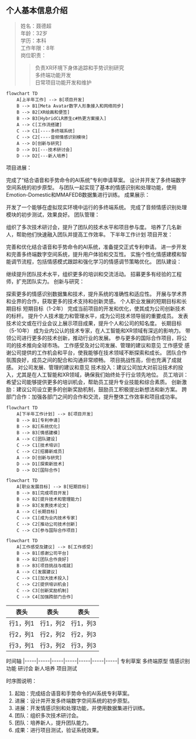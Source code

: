 

## 个人基本信息介绍

>姓名：聂德超  
>年龄：32岁  
>学历：本科  
>工作年限：8年  
>岗位职责：
>>负责XR环境下身体追踪和手势识别研究  
>>多终端功能开发  
>>日常项目功能开发和维护  

```mermaid 
flowchart TD
    A[上半年工作] --> B[项目开发]
    B --> B1[Meta Avatar数字人形象接入和网络同步]
    B --> B2[XR绘画和便签]
    B --> B3[HybridCLR原生c#热更方案接入]
    A --> C[工作流搭建]
    C --> C1[----多终端系统]
    C --> C2[----音频情感识别模块]
    A --> D[创新与研究]
    D --> D1[---技术研讨会]
    D --> D2[---新人培养]
```


项目进展：

完成了“结合语音和手势命令的AI系统”专利申请草案。
设计并开发了多终端数字空间系统的初步原型。
与团队一起实现了基本的情感识别和处理功能，使用Emotion-Domestic和MMAFEDB数据集进行训练。
成果展示：


开发了一个能够在虚拟现实环境中运行的多终端系统。
完成了音频情感识别处理模块的初步测试，效果良好。
团队管理：

组织了多次技术研讨会，提升了团队的技术水平和项目参与度。
培养了几名新人，帮助他们快速融入团队并提高工作效率。
下半年工作计划
项目开发：

完善和优化结合语音和手势命令的AI系统，准备提交正式专利申请。
进一步开发和完善多终端数字空间系统，提升用户体验和交互性。
实施个性化情感建模和智能调节流程，包括情感模式跟踪和强化学习的情感调节策略优化。
团队建设：

继续提升团队技术水平，组织更多的培训和交流活动。
招募更多有经验的工程师，扩充团队实力。
创新与研究：

探索更多的情感识别数据集和技术，提升系统的准确性和适应性。
开展与学术界和业界的合作，获取更多的技术支持和创新灵感。
个人职业发展的短期目标和长期目标
短期目标（1-2年）
完成当前项目的开发和优化，使其成为公司创新技术的标杆。
提升个人技术能力和管理水平，成为公司技术领导层的重要成员。
发表技术论文或在行业会议上展示项目成果，提升个人和公司的知名度。
长期目标（5-10年）
成为业内公认的技术专家，在人工智能和XR领域有深远的影响力。
带领公司进行更多的技术创新，推动行业的发展。
参与更多的国际合作项目，将公司的技术推向全球市场。
工作感受及对公司发展、管理的建议和意见
工作感受
感谢公司提供的工作机会和平台，使我能够在技术领域不断探索和成长。
团队合作氛围良好，成员之间的配合和沟通非常顺畅。
项目挑战性高，但也充满了成就感。
对公司发展、管理的建议和意见
技术投入：建议公司加大对前沿技术的投入，尤其是在人工智能和XR领域，确保我们始终处于行业领先地位。
员工培训：希望公司能够提供更多的培训机会，帮助员工提升专业技能和综合素质。
创新激励：建议公司设立更多的创新奖励机制，鼓励员工积极提出新想法和新方案。
跨部门合作：加强各部门之间的合作和交流，提升整体工作效率和项目成功率。


```mermaid 
flowchart TD
    A[下半年工作计划] --> B[项目开发]
    B --> B1[专利申请]
    B --> B2[系统优化]
    B --> B3[情感建模]
    A --> C[团队建设]
    C --> C1[技术培训]
    C --> C2[招募新成员]
    A --> D[创新与研究]
    D --> D1[探索新技术]
    D --> D2[国际合作]
```
```mermaid 
flowchart TD
    A[职业发展目标] --> B[短期目标]
    B --> B1[完成项目开发]
    B --> B2[提升技术和管理能力]
    B --> B3[发表技术论文]
    A --> C[长期目标]
    C --> C1[成为业内技术专家]
    C --> C2[推动公司技术创新]
    C --> C3[参与国际合作项目]
```

```mermaid 
flowchart TD
    A[工作感受及建议] --> B[工作感受]
    B --> B1[感谢公司平台]
    B --> B2[团队合作良好]
    B --> B3[项目挑战与成就]
    A --> C[发展建议]
    C --> C1[加大技术投入]
    C --> C2[提供培训机会]
    C --> C3[创新奖励机制]
    C --> C4[加强跨部门合作]
```

| 表头     | 表头     | 表头     |
| -------- | -------- | -------- |
| 行1，列1 | 行1，列2 | 行1，列3 |
| 行2，列1 | 行2，列2 | 行2，列3 |
| 行3，列1 | 行3，列2 | 行3，列3 |

时间轴
|-----|-----|-----|-----|-----|-----|-----|
    专利草案    多终端原型    情感识别功能   研讨会    新人培养   项目测试

时序图说明：
1. 起始：完成结合语音和手势命令的AI系统专利草案。
2. 进展：设计并开发多终端数字空间系统的初步原型。
3. 进展：开发情感识别和处理功能，并使用数据集进行训练。
4. 团队：组织多次技术研讨会。
5. 团队：培养新人，提升团队能力。
6. 成果：进行项目测试，验证系统效果。








